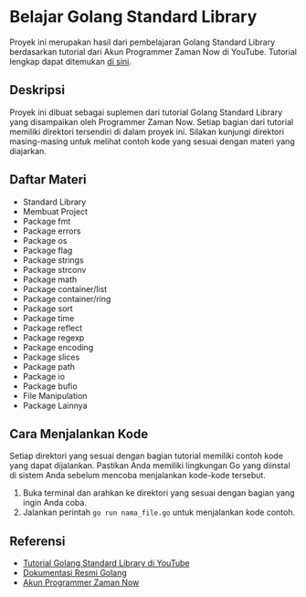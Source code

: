 # Belajar Golang Standard Library

Proyek ini merupakan hasil dari pembelajaran Golang Standard Library berdasarkan tutorial dari Akun Programmer Zaman Now di YouTube. Tutorial lengkap dapat ditemukan [di sini](https://www.youtube.com/watch?v=9XIufyvBNSI).

## Deskripsi

Proyek ini dibuat sebagai suplemen dari tutorial Golang Standard Library yang disampaikan oleh Programmer Zaman Now. Setiap bagian dari tutorial memiliki direktori tersendiri di dalam proyek ini. Silakan kunjungi direktori masing-masing untuk melihat contoh kode yang sesuai dengan materi yang diajarkan.

## Daftar Materi

- Standard Library
- Membuat Project
- Package fmt
- Package errors
- Package os
- Package flag
- Package strings
- Package strconv
- Package math
- Package container/list
- Package container/ring
- Package sort
- Package time
- Package reflect
- Package regexp
- Package encoding
- Package slices
- Package path
- Package io
- Package bufio
- File Manipulation
- Package Lainnya

## Cara Menjalankan Kode

Setiap direktori yang sesuai dengan bagian tutorial memiliki contoh kode yang dapat dijalankan. Pastikan Anda memiliki lingkungan Go yang diinstal di sistem Anda sebelum mencoba menjalankan kode-kode tersebut.

1. Buka terminal dan arahkan ke direktori yang sesuai dengan bagian yang ingin Anda coba.
2. Jalankan perintah `go run nama_file.go` untuk menjalankan kode contoh.

## Referensi

- [Tutorial Golang Standard Library di YouTube](https://www.youtube.com/watch?v=9XIufyvBNSI)
- [Dokumentasi Resmi Golang](https://golang.org/pkg/)
- [Akun Programmer Zaman Now](https://www.youtube.com/c/ProgrammerZamanNow)